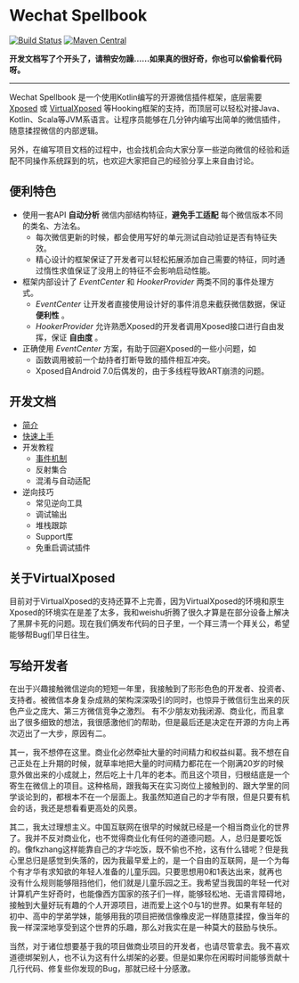 # Wechat Spellbook

[![Build Status](https://travis-ci.org/Gh0u1L5/WechatSpellbook.svg?branch=master)](https://travis-ci.org/Gh0u1L5/WechatSpellbook) [![Maven Central](https://maven-badges.herokuapp.com/maven-central/com.github.gh0u1l5/wechat-spellbook/badge.svg)](https://maven-badges.herokuapp.com/maven-central/com.github.gh0u1l5/wechat-spellbook)

__开发文档写了个开头了，请稍安勿躁……如果真的很好奇，你也可以偷偷看代码呀。__

---

Wechat Spellbook 是一个使用Kotlin编写的开源微信插件框架，底层需要 [Xposed](https://forum.xda-developers.com/xposed) 或 [VirtualXposed](https://github.com/android-hacker/VirtualXposed) 等Hooking框架的支持，而顶层可以轻松对接Java、Kotlin、Scala等JVM系语言。让程序员能够在几分钟内编写出简单的微信插件，随意揉捏微信的内部逻辑。

另外，在编写项目文档的过程中，也会找机会向大家分享一些逆向微信的经验和适配不同操作系统踩到的坑，也欢迎大家把自己的经验分享上来自由讨论。

## 便利特色

* 使用一套API __自动分析__ 微信内部结构特征，__避免手工适配__ 每个微信版本不同的类名、方法名。
  - 每次微信更新的时候，都会使用写好的单元测试自动验证是否有特征失效。
  - 精心设计的框架保证了开发者可以轻松拓展添加自己需要的特征，同时通过惰性求值保证了没用上的特征不会影响启动性能。
* 框架内部设计了 _EventCenter_ 和 _HookerProvider_ 两类不同的事件处理方式。
  - _EventCenter_ 让开发者直接使用设计好的事件消息来截获微信数据，保证 __便利性__ 。
  - _HookerProvider_ 允许熟悉Xposed的开发者调用Xposed接口进行自由发挥，保证 __自由度__ 。
* 正确使用 _EventCenter_ 方案，有助于回避Xposed的一些小问题，如
  - 函数调用被前一个劫持者打断导致的插件相互冲突。
  - Xposed自Android 7.0后偶发的，由于多线程导致ART崩溃的问题。

## 开发文档
* [简介](https://github.com/Gh0u1L5/WechatSpellbook/wiki/Home)
* [快速上手](https://github.com/Gh0u1L5/WechatSpellbook/wiki/快速上手)
* 开发教程
  - [事件机制](https://github.com/Gh0u1L5/WechatSpellbook/wiki/事件机制)
  - 反射集合
  - 混淆与自动适配
* 逆向技巧
  - 常见逆向工具
  - 调试输出
  - 堆栈跟踪
  - Support库
  - 免重启调试插件
  

## 关于VirtualXposed

目前对于VirtualXposed的支持还算不上完善，因为VirtualXposed的环境和原生Xposed的环境实在是差了太多，我和weishu折腾了很久才算是在部分设备上解决了黑屏卡死的问题。现在我们俩发布代码的日子里，一个拜三清一个拜关公，希望能够帮Bug们早日往生。

## 写给开发者

在出于兴趣接触微信逆向的短短一年里，我接触到了形形色色的开发者、投资者、支持者。被微信本身复杂成熟的架构深深吸引的同时，也惊异于微信衍生出来的灰色产业之庞大、第三方微信竞争之激烈。
有不少朋友劝我闭源、商业化，而且拿出了很多细致的想法，我很感激他们的帮助，但是最后还是决定在开源的方向上再次迈出了一大步，原因有二。

其一，我不想停在这里。商业化必然牵扯大量的时间精力和权益纠葛。我不想在自己正处在上升期的时候，就草率地把大量的时间精力都花在一个刚满20岁的时候意外做出来的小成就上，然后吃上十几年的老本。而且这个项目，归根结底是一个寄生在微信上的项目。这种格局，跟我每天在实习岗位上接触到的、跟大学里的同学谈论到的，都根本不在一个层面上。我虽然知道自己的才华有限，但是只要有机会的话，我还是想看看更高处的风景。

其二，我太过理想主义。中国互联网在很早的时候就已经是一个相当商业化的世界了。我并不反对商业化，也不觉得商业化有任何的道德问题。人，总归是要吃饭的。像fkzhang这样能靠自己的才华吃饭，既不偷也不抢，这有什么错呢？但是我心里总归是感觉到失落的，因为我最早爱上的，是一个自由的互联网，是一个为每个有才华有求知欲的年轻人准备的儿童乐园。只要思想用0和1表达出来，就再也没有什么规则能够阻挡他们，他们就是儿童乐园之王。我希望当我国的年轻一代对计算机产生好奇时，也能像西方国家的孩子们一样，能够轻松地、无语言障碍地，接触到大量好玩有趣的个人开源项目，进而爱上这个0与1的世界。如果有年轻的初中、高中的学弟学妹，能够用我的项目把微信像橡皮泥一样随意揉捏，像当年的我一样深深地享受到这个世界的乐趣，那么对我实在是一种莫大的鼓励与快乐。

当然，对于诸位想要基于我的项目做商业项目的开发者，也请尽管拿去。我不喜欢道德绑架别人，也不认为这有什么绑架的必要。但是如果你在闲暇时间能够贡献十几行代码、修复些你发现的Bug，那就已经十分感激。
